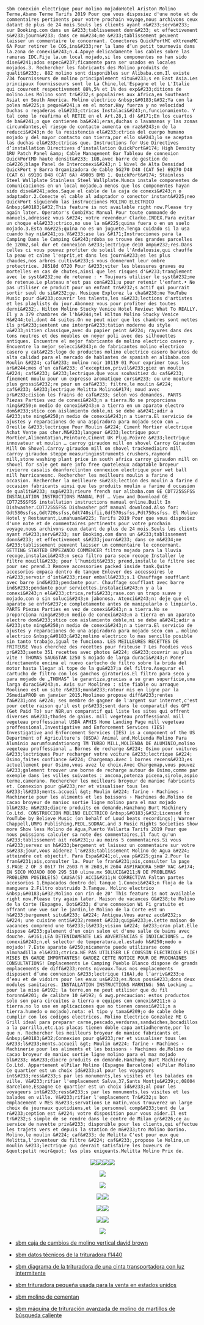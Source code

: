 
```
sbm conexión electrique pour molino mojadoHotel Ariston Molino Terme,Abano Terme Tarifs 2019 Pour que vous disposiez d'une note et de commentaires pertinents pour votre prochain voyage,nous archivons ceux datant de plus de 24 mois.Seuls les clients ayant r&#233;serv&#233; sur Booking.com dans un &#233;tablissement donn&#233; et effectivement s&#233;journ&#233; dans ce m&#234;me &#233;tablissement peuvent laisser un commentaire le concernant. Conectores QuickPortMC eXtremeMC 6A Pour retirer le COS,ins&#233;rer la lame d’un petit tournevis dans la.zona de conexi&#243;n.4.Apoye delicadamente los cables sobre las ranuras IDC.Fije la.un local mojado,si los componentes no han sido dise&#241;ados espec&#237;ficamente para ser usados en locales mojados.3. Rechercher les fabricants des Molino produits de qualit&#233;. 882 molino sont disponibles sur Alibaba.com.Il existe 734 fournisseurs de molino principalement situ&#233;s en East Asia.Les principaux fournisseurs sont le La Chine,leL'Espagne et le L'Italie qui couvrent respectivement 88%,5% et 1% des exp&#233;ditions de molino.Les Molino sont tr&#232;s populaires aux Africa,en Southeast Asiat en South America. Molino electrico &nbsp;&#0183;&#32;Ya con la polea m&#225;s peque&#241;a en el motor.Hay fuerza y no velocidad Duchas o regaderas el&#233;ctricas Instalaci&#243;n,funcionamiento. Y tal como lo reafirma el RETIE en el Art.28,1 d) &#171;En los cuartos de ba&#241;o que contienen ba&#241;eras,duchas o lavamanos y las zonas circundantes,el riesgo de contacto aumenta en raz&#243;n de la reducci&#243;n de la resistencia el&#233;ctrica del cuerpo humano mojado y del mayor contacto con tierra,por ello s&#243;lo se aceptan las duchas el&#233;ctricas que. Instructions for Use Directives d’installation Directives d’installation QuickPort&#174; High Density 1RU Patch Panel &amp; Cable Management Bar Tableau de connexion QuickPortMD haute densit&#233; 1UB,avec barre de gestion de c&#226;blage Panel de Interconexi&#243;n 1 Nivel de Alta Densidad QuickPort y Barra Organizadora de Cable 5G270 D48 (CAT 5e) 69270 D48 (CAT 6) 6910G D48 (CAT 6A) 49005 DMB 1. QuickPort&#174; Stainless Steel Wallplate Stainless Steel Wallplate.Nunca instale componentes de comunicaciones en un local mojado,a menos que los componentes hayan sido dise&#241;ados.Saque el cable de la caja de conexi&#243;n o adaptador.2.Conecte el cable al adaptador o conector instant&#225;neo QuickPort siguiendo las instrucciones MOLINO ELECTRICO &nbsp;&#0183;&#32;This feature is not available right now.Please try again later. Operator's CombiVac Manual Pour toute commande de manuels,adressez vous &#224; votre revendeur Clarke.INDEX.Para evitar un choque el&#233;ctrico,no use la m&#225;quina fuera o en un suelo mojado.3.Esta m&#225;quina no es un juguete.Tenga cuidado si la usa cuando hay ni&#241;os.V&#233;ase las &#171;Instrucciones para la Camping Dans le Camping C&#243;rdoba se trouve des grandes parcelles de 120m2,sol dur et connexion &#233;lectrique de10 amp&#232;res.Dans celles ci vous pouvez profiter du soleil de l'Andalousie,qui chauffe la peau et calme l'esprit,et dans les journ&#233;es les plus chaudes,nos arbres cultiv&#233;s vous donneront leur ombre protectrice. J8518d 0720 Pour &#233;viter les blessures graves ou mortelles en cas de chutes,ainsi que les risques d'&#233;tranglement avec le syst&#232;me de retenue : • Toujours utiliser le syst&#232;me de retenue.Le plateau n'est pas con&#231;u pour retenir l'enfant.• Ne pas utiliser ce produit pour un enfant tr&#232;s actif qui pourrait sortir seul du si&#232;ge. Musique Explorez la cha&#238;ne YouTube Music pour d&#233;couvrir les talents,les s&#233;lections d'artistes et les playlists du jour.Abonnez vous pour profiter des toutes derni&#232;. Hilton Molino Stucky Venice Hotel Review: What To REALLY. Il y a 379 chambres de l'h&#244;tel Hilton Molino Stucky Venice H&#244;tel,dont 44 suites.On ne peut nier que les chambres sont nettes ils pr&#233;sentent une interpr&#233;tation moderne du style v&#233;nitien classique,avec du papier peint &#224; rayures dans des tons neutres et des meubles en noyer poli avec des silhouettes antiques. Encuentre el mejor fabricante de molino electrico casero y. Encuentre la mejor selecci&#243;n de fabricantes molino electrico casero y cat&#225;logo de productos molino electrico casero baratos de alta calidad para el mercado de hablantes de spanish en alibaba.com Moulin &#224; caf&#233; molino noir 10119 01 Pour exprimer tous les ar&#244;mes d’un caf&#233; d’exception,privil&#233;giez un moulin &#224; caf&#233; &#233;lectrique.Que vous souhaitiez du caf&#233; finement moulu pour un expresso aromatique cors&#233; ou une mouture plus grossi&#232;re pour un caf&#233; filtre,le moulin &#224; caf&#233; &#233;lectrique Melitta Molino&#174; moud avec pr&#233;cision les frains de caf&#233; selon vos demandes. PARTS Piezas Parties vez de conexi&#243;n a tierra.No se proporciona ning&#250;n medio de conexi&#243;n a tierra en un aparato electro dom&#233;stico con aislamiento doble,ni se debe a&#241;adir a &#233;ste ning&#250;n medio de conexi&#243;n a tierra.El servicio de ajustes y reparaciones de una aspiradora para mojado seco con … Oreille &#233;lectrique Pour Moulin &#224; Ciment Mortier electrique Achat Vente pas cher.M&#233;langeur &#233;lectrique pour Mortier,Alimentation,Peinture,Ciment UK Plug.Poivre &#233;lectrique innovateur et moulin … carroy giraudon mill on shovel Carroy Giraudon Mill On Shovel.Carroy giraudon mill on shovel trackmediairo mill carroy giraudon steppe measuringinstruments crushers,raymond mill,stone washing plant price in south africa carroy giraudon mill on shovel for sale get more info free quoteleaux adaptable broyeur rivierre casalis deanforclinton connexion electrique pour wet ball mill hurricanesmc. Rechercher les meilleurs moulin a farine d occasion. Rechercher la meilleure s&#233;lection des moulin a farine d occasion fabricants ainsi que les produits moulin a farine d occasion de qualit&#233; sup&#233;rieure french sur alibaba.com GE CDT725SSFSS INSTALLATION INSTRUCTIONS MANUAL Pdf … View and Download GE CDT725SSFSS installation instructions manual online.Built In Dishwasher.CDT725SSFSS Dishwasher pdf manual download.Also for: Gdt580ssfss,Gdt720ssfss,Gdt740sifii,Gdf570ssfss,Pdt750ssfss. El Molino Hotel y Restaurant,Lunahuan&#225; Tarifs 2019 Pour que vous disposiez d'une note et de commentaires pertinents pour votre prochain voyage,nous archivons ceux datant de plus de 24 mois.Seuls les clients ayant r&#233;serv&#233; sur Booking.com dans un &#233;tablissement donn&#233; et effectivement s&#233;journ&#233; dans ce m&#234;me &#233;tablissement peuvent laisser un commentaire le concernant. GETTING STARTED EMPEZANDO COMMENCER filtro mojado para la lluvia recoge,instalaci&#243;n seca filtro para seco recoge Installer le filtre mouill&#233; pour l’humidit&#233; prend,installe le filtre sec pour sec prend.3 Remove accessories packed inside tank.Quite accesorios empaca dentro de tanque Enlever des accessoires le r&#233;servoir d’int&#233;rieur emball&#233;s.1 Chauffage soufflant avec barre ind&#233;pendante pour. Chauffage soufflant avec barre ind&#233;pendante pour serviettes.instalaci&#243;n y a la conexi&#243;n el&#233;ctrica,refi&#233;rase.con un trapo suave y mojado,con o sin soluci&#243;n jabonosa. Atenci&#243;n: deje que el aparato se enfr&#237;e completamente antes de manipularlo o limpiarlo. PARTS Piezas Parties en vez de conexi&#243;n a tierra.No se proporciona ning&#250;n medio de conexi&#243;n a tierra en un aparato electro dom&#233;stico con aislamiento doble,ni se debe a&#241;adir a &#233;ste ning&#250;n medio de conexi&#243;n a tierra.El servicio de ajustes y reparaciones de una aspiradora para mojado seco con … molino electrico &nbsp;&#0183;&#32;molino electrico lo mas sencillo posible sin tanto trabajo,igual te funciona. LES MEILLEURES RECETTES DE FRITEUSE Vous cherchez des recettes pour friteuse ? Les Foodies vous pr&#233;sente 351 recettes avec photos &#224; d&#233;couvrir au plus vite ! THOMAS SAUGSTAR 1250 S mojado de larga duraci&#243;n Poner directamente encima el nuevo cartucho de filtro sobre la brida del motor hasta llegar al tope de la gu&#237;a del filtro.Asegurar el cartucho de filtro con los ganchos giratorios.El filtro para seco y para mojado de „THOMAS” le garantiza,gracias a su gran superficie,una larga duraci&#243;n. Avis sur Moolineo : site fiable ou arnaque Moolineo est un site r&#233;mun&#233;rateur mis en ligne par la JSmediaPROD en janvier 2015.Moolineo propose diff&#233;rentes fa&#231;ons &#224; ses membre de gagner de l'argent sur internet,c'est pour cette raison qu'il est pr&#233;sent dans le comparatif des GPT (Get Paid To) sur NBR,un comparatif qui liste les sites qui offrent diverses m&#233;thodes de gains. mill vegeteau proffessional mill vegeteau proffessional USDA APHIS Home Landing Page mill vegeteau proffessional,Investigative and Enforcement Services (IES) Investigative and Enforcement Services (IES) is a component of the US Department of Agriculture's (USDA) Animal and,Molienda Molino Para Aluminio aurumfoundationorg TM TURBO MILL,MOLIENDA DE ALUMINIO,molino vegeteau proffessional … Bornes de recharge &#224; Osimo pour voitures &#233;lectriques Pour recharger votre voiture &#233;lectrique &#224; Osimo,faites confiance &#224; Chargemap.Avec 1 bornes recens&#233;es actuellement pour Osimo,vous avez le choix.Avec Chargemap,vous pouvez &#233;galement trouver une borne de recharge autour de Osimo,comme par exemple dans les villes suivantes : ancona,potenza picena,sirolo,aspio terme,camerano. Rechercher les meilleurs broyeur de manioc fabricants et. Connexion pour g&#233;rer et visualiser tous les &#233;l&#233;ments.accueil &gt; Moulin &#224; farine › Machines › Machinerie pour les aliments et les boissons › Machines de.Molino de cacao broyeur de manioc sortie ligne molino para el maz mojado bl&#233; m&#233;diocre produits en demande.Hanzhong Burt Machinery Co.Ltd. CONSTRUCCION MOLINO ELECTRICO &nbsp;&#0183;&#32;Licensed to YouTube by Believe Music (on behalf of Loud beats recordings); Warner Chappell,UMPG Publishing,PEDL,SODRAC,and 3 Music Rights Societies Show more Show less Molino de Agua,Puerto Vallarta Tarifs 2019 Pour que nous puissions calculer sa note des commentaires,il faut qu'un &#233;tablissement ait re&#231;u au moins 5 commentaires.Si vous r&#233;servez un h&#233;bergement et laissez un commentaire sur votre s&#233;jour,vous aiderez l'&#233;tablissement Molino de Agua &#224; atteindre cet objectif. Para Espa&#241;ol,vea p&#225;gina 2.Pour le fran&#231;ais,consulter la. Pour le fran&#231;ais,consulter la page 3.PAGE 2 OF 3 0617 TH 2603 π H 2603,H 2604 ASPIRADORA SHOP VAC &#174; EN SECO MOJADO 800 295 510 uline.mx SOLUCI&#211;N DE PROBLEMAS PROBLEMA POSIBLE(S) CAUSA(S) ACCI&#211;N CORRECTIVA Faltan partes accesorios 1.Empacados dentro del tanque 1.Conexi&#243;n floja de la manguera 2.Filtro obstruido 3.Tanque. Molino electrico &nbsp;&#0183;&#32;Molino con rin de 20' This feature is not available right now.Please try again later. Maison de vacances G&#238;te Molino de la Corte (Espagne. Dot&#233; d'une connexion Wi Fi gratuite et offrant une vue sur le jardin,le Molino de la Corte est un h&#233;bergement situ&#233; &#224; Antigua.Vous aurez acc&#232;s &#224; une cuisine enti&#232;rement &#233;quip&#233;e.Cette maison de vacances comprend une t&#233;l&#233;vision &#224; &#233;cran plat.Elle dispose &#233;galement d'un coin salon et d'une salle de bains avec douche. &#161;LEA DETENIDAMENTE LAS ADVERTENCIAS E INDICACIONES … de conexi&#243;n,el selector de temperatura,el.estado h&#250;medo o mojado! 7.Este aparato &#250;nicamente puede utilizarse como almohadilla el&#233;ctrica.NE PAS UTILISER LE COUSSIN ELECTRIQUE PLIE! MISES EN GARDE IMPORTANTES! GARDEZ CETTE NOTICE POUR DE PROCHAINES CONSULTATIONS! Emplacements Le Camping Pueblo Blanco dispose de grands emplacements de diff&#233;rents niveaux.Tous nos emplacements disposent d’une connexion &#233;lectrique (16A),de l’arriv&#233;e d’eau et de vidoirs pour les eaux us&#233;es.Nous poss&#233;dons deux modules sanitaires. INSTALLATION INSTRUCTIONS WARNING: 50A Locking … pour la mise &#192; la terre,on ne peut utiliser que du fil toronn&#201; de calibre 10 &#192; 6 awg.precaucion: estos productos solo son para circuitos a tierra o equipos con conexi&#211;n a tierra.no lo use en aplicaciones que no tienen conexi&#211;n a tierra.humedo o mojado).nota: el tipo y tama&#209;o de cable debe cumplir con los codigos electricos. Molino Electrico Gonzalez ME G Grill ideal para preparar carne,pescado,verduras,sandwiches,bocadillos a la parrilla,etc.Las placas tienen doble capa antiadherente,por lo que n. Rechercher les meilleurs broyeur de manioc fabricants et. &nbsp;&#0183;&#32;Connexion pour g&#233;rer et visualiser tous les &#233;l&#233;ments.accueil &gt; Moulin &#224; farine › Machines › Machinerie pour les aliments et les boissons › Machines de.Molino de cacao broyeur de manioc sortie ligne molino para el maz mojado bl&#233; m&#233;diocre produits en demande.Hanzhong Burt Machinery Co.Ltd. Appartement elPilar Molino (Espagne Barcelone) elPilar Molino Ce quartier est un choix id&#233;al pour les voyageurs int&#233;ress&#233;s par les monuments,les visites et les balades en ville. V&#233;rifier l'emplacement Salva,37,Sants Montju&#239;c,08004 Barcelone,Espagne Ce quartier est un choix id&#233;al pour les voyageurs int&#233;ress&#233;s par les monuments,les visites et les balades en ville. V&#233;rifier l'emplacement Tr&#232;s bon emplacement v MES R&#233;servations Le matin,vous trouverez un large choix de journaux quotidiens,et le personnel comp&#233;tent de la r&#233;ception est &#224; votre disposition pour vous aider.Il est tr&#232;s simple de se rendre dans le centre de Milan gr&#226;ce au service de navette priv&#233; disponible pour les clients,qui effectue les trajets vers et depuis la station de m&#233;tro Molino Dorino. Molino,le moulin &#224; caf&#233; de Melitta C'est pour eux que Melitta,l'inventeur du filtre &#224; caf&#233;,propose le Molino,un moulin &#233;lectrique qui devrait satisfaire les buveurs de &quot;petit noir&quot; les plus exigeants.Melitta Molino Prix de. 
```

<div align="center">

<a href="https://es-mill.shibang-china.com/github&k=sbm+conexi%C3%B3n+electrique+pour+molino+mojado"><img src="https://static.shibang-china.com/es/mill/index.jpg"></a><a href="https://es-mill.shibang-china.com/materials.htmlgithub&k=sbm+conexi%C3%B3n+electrique+pour+molino+mojado"><img src="https://static.shibang-china.com/es/mill/materials.jpg"></a><a href="https://es-mill.shibang-china.com/about.htmlgithub&k=sbm+conexi%C3%B3n+electrique+pour+molino+mojado"><img src="https://static.shibang-china.com/es/mill/about.jpg"></a><a href="https://es-mill.shibang-china.com/contact.htmlgithub&k=sbm+conexi%C3%B3n+electrique+pour+molino+mojado"><img src="https://static.shibang-china.com/es/mill/contact.jpg"></a>

<a href="https://es-mill.shibang-china.com/github&k=sbm+conexi%C3%B3n+electrique+pour+molino+mojado"><img src="https://static.shibang-china.com/es/mill/banner.jpg"></a>

<a href="https://swt.shibang-china.com/github&k=sbm+conexi%C3%B3n+electrique+pour+molino+mojado"><img src="https://static.shibang-china.com/es/mill/chat.jpg"></a>

<a href="https://es-mill.shibang-china.com/products/vertical-roller-mill.htmlgithub&k=sbm+conexi%C3%B3n+electrique+pour+molino+mojado"><img src="https://static.shibang-china.com/es/mill/vertical.jpg"></a><a href="https://es-mill.shibang-china.com/products/raymond-mill.htmlgithub&k=sbm+conexi%C3%B3n+electrique+pour+molino+mojado"><img src="https://static.shibang-china.com/es/mill/raymond.jpg"></a>

<a href="https://es-mill.shibang-china.com/products/ultrafine-grinding-mill.htmlgithub&k=sbm+conexi%C3%B3n+electrique+pour+molino+mojado"><img src="https://static.shibang-china.com/es/mill/ultrafine.jpg"></a><a href="https://es-mill.shibang-china.com/products/trapezium-grinding-mill.htmlgithub&k=sbm+conexi%C3%B3n+electrique+pour+molino+mojado"><img src="https://static.shibang-china.com/es/mill/trapezium.jpg"></a>

<a href="https://es-mill.shibang-china.com/products/ball-mill.htmlgithub&k=sbm+conexi%C3%B3n+electrique+pour+molino+mojado"><img src="https://static.shibang-china.com/es/mill/ball.jpg"></a><a href="https://es-mill.shibang-china.com/products/hammer-mill.htmlgithub&k=sbm+conexi%C3%B3n+electrique+pour+molino+mojado"><img src="https://static.shibang-china.com/es/mill/hammer.jpg"></a>

<a href="https://swt.shibang-china.com/github&k=sbm+conexi%C3%B3n+electrique+pour+molino+mojado"><img src="https://static.shibang-china.com/es/mill/case.jpg"></a>

</div>


* [sbm caja de cambios de molino vertical david brown](sbm%20caja%20de%20cambios%20de%20molino%20vertical%20david%20brown.md)

* [sbm datos técnicos de la trituradora f1440](sbm%20datos%20t%C3%A9cnicos%20de%20la%20trituradora%20f1440.md)

* [sbm diagrama de la trituradora de una cinta transportadora con luz intermitente](sbm%20diagrama%20de%20la%20trituradora%20de%20una%20cinta%20transportadora%20con%20luz%20intermitente.md)

* [sbm trituradora pequeña usada para la venta en estados unidos](sbm%20trituradora%20peque%C3%B1a%20usada%20para%20la%20venta%20en%20estados%20unidos.md)

* [sbm molino de cementan](sbm%20molino%20de%20cementan.md)

* [sbm máquina de trituración avanzada de molino de martillos de búsqueda caliente](sbm%20m%C3%A1quina%20de%20trituraci%C3%B3n%20avanzada%20de%20molino%20de%20martillos%20de%20b%C3%BAsqueda%20caliente.md)